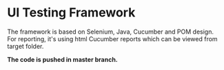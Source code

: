 
# UI Testing Framework

The framework is based on Selenium, Java, Cucumber and POM design. For reporting, it's using html Cucumber reports which can be viewed from target folder.

**The code is pushed in master branch.**
